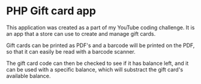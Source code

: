 # PHP Gift card app

This application was created as a part of my YouTube coding challenge. It is an app that a store can use to create and manage gift cards.

Gift cards can be printed as PDF's and a barcode will be printed on the PDF, so that it can easily be read with a barcode scanner.

The gift card code can then be checked to see if it has balance left, and it can be used with a specific balance, which will substract the gift card's available balance.
